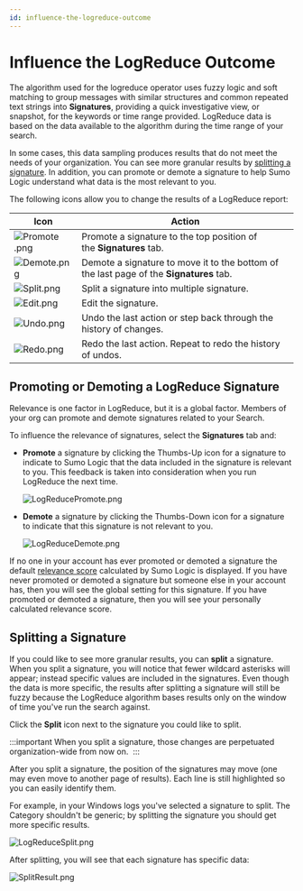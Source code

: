 ```yaml
---
id: influence-the-logreduce-outcome
---
```


# Influence the LogReduce Outcome

The algorithm used for the logreduce operator uses fuzzy logic and soft matching to group messages with similar structures and common repeated text strings into **Signatures**, providing a quick investigative view, or snapshot, for the keywords or time range provided. LogReduce data is based on the data available to the algorithm during the time range of your search.

In some cases, this data sampling produces results that do not meet the needs of your organization. You can see more granular results by [splitting a signature](#splitting-a-signature). In addition, you can promote or demote a signature to help Sumo Logic understand what data is the most relevant to you.

The following icons allow you to change the results of a LogReduce report:

| Icon | Action |
| -- | -- |
| ![Promote .png](/img/search/logreduce/Promote.png) | Promote a signature to the top position of the **Signatures** tab. |
| ![Demote.png](/img/search/logreduce/Demote.png) | Demote a signature to move it to the bottom of the last page of the **Signatures** tab. |
| ![Split.png](/img/search/logreduce/Split.png) | Split a signature into multiple signature. |
| ![Edit.png](/img/search/logreduce/Edit.png) | Edit the signature. |
| ![Undo.png](/img/search/logreduce/Undo.png) | Undo the last action or step back through the history of changes. |
| ![Redo.png](/img/search/logreduce/Redo.png) | Redo the last action. Repeat to redo the history of undos. |

## Promoting or Demoting a LogReduce Signature

Relevance is one factor in LogReduce, but it is a global factor. Members of your org can promote and demote signatures related to your Search. 

To influence the relevance of signatures, select the **Signatures** tab and:

* **Promote** a signature by clicking the Thumbs-Up icon for a signature to indicate to Sumo Logic that the data included in the signature is relevant to you. This feedback is taken into consideration when you run LogReduce the next time.   

    ![LogReducePromote.png](/img/search/logreduce/LogReducePromote.png)

* **Demote** a signature by clicking the Thumbs-Down icon for a signature to indicate that this signature is not relevant to you.  

    ![LogReduceDemote.png](/img/search/logreduce/LogReduceDemote.png)

If no one in your account has ever promoted or demoted a signature the default [relevance score](understand-the-logreduce-relevance-column.md) calculated by Sumo Logic is displayed. If you have never promoted or demoted a signature but someone else in your account has, then you will see the global setting for this signature. If you have promoted or demoted a signature, then you will see your personally calculated relevance score.

## Splitting a Signature

If you could like to see more granular results, you can **split** a signature. When you split a signature, you will notice that fewer wildcard asterisks will appear; instead specific values are included in the signatures. Even though the data is more specific, the results after splitting a signature will still be fuzzy because the LogReduce algorithm bases results only on the window of time you've run the search against.

Click the **Split** icon next to the signature you could like to split.

:::important
When you split a signature, those changes are perpetuated organization-wide from now on. 
:::

After you split a signature, the position of the signatures may move (one may even move to another page of results). Each line is still highlighted so you can easily identify them.

For example, in your Windows logs you've selected a signature to split. The Category shouldn't be generic; by splitting the signature you should get more specific results.

![LogReduceSplit.png](/img/search/logreduce/LogReduceSplit.png)

After splitting, you will see that each signature has specific data:

![SplitResult.png](/img/search/logreduce/SplitResult.png)

 
